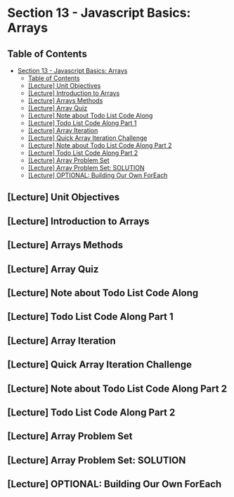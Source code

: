 # Section 13 - Javascript Basics: Arrays

## Table of Contents

- [Section 13 - Javascript Basics: Arrays](#section-13---javascript-basics-arrays)
  - [Table of Contents](#table-of-contents)
  - [[Lecture] Unit Objectives](#lecture-unit-objectives)
  - [[Lecture] Introduction to Arrays](#lecture-introduction-to-arrays)
  - [[Lecture] Arrays Methods](#lecture-arrays-methods)
  - [[Lecture] Array Quiz](#lecture-array-quiz)
  - [[Lecture] Note about Todo List Code Along](#lecture-note-about-todo-list-code-along)
  - [[Lecture] Todo List Code Along Part 1](#lecture-todo-list-code-along-part-1)
  - [[Lecture] Array Iteration](#lecture-array-iteration)
  - [[Lecture] Quick Array Iteration Challenge](#lecture-quick-array-iteration-challenge)
  - [[Lecture] Note about Todo List Code Along Part 2](#lecture-note-about-todo-list-code-along-part-2)
  - [[Lecture] Todo List Code Along Part 2](#lecture-todo-list-code-along-part-2)
  - [[Lecture] Array Problem Set](#lecture-array-problem-set)
  - [[Lecture] Array Problem Set: SOLUTION](#lecture-array-problem-set-solution)
  - [[Lecture] OPTIONAL: Building Our Own ForEach](#lecture-optional-building-our-own-foreach)

## [Lecture] Unit Objectives
## [Lecture] Introduction to Arrays
## [Lecture] Arrays Methods
## [Lecture] Array Quiz
## [Lecture] Note about Todo List Code Along
## [Lecture] Todo List Code Along Part 1
## [Lecture] Array Iteration
## [Lecture] Quick Array Iteration Challenge
## [Lecture] Note about Todo List Code Along Part 2
## [Lecture] Todo List Code Along Part 2
## [Lecture] Array Problem Set
## [Lecture] Array Problem Set: SOLUTION
## [Lecture] OPTIONAL: Building Our Own ForEach